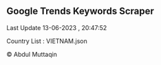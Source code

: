 

## Google Trends Keywords Scraper 
 
Last Update 13-06-2023 , 20:47:52

Country List :
VIETNAM.json



© Abdul Muttaqin 
